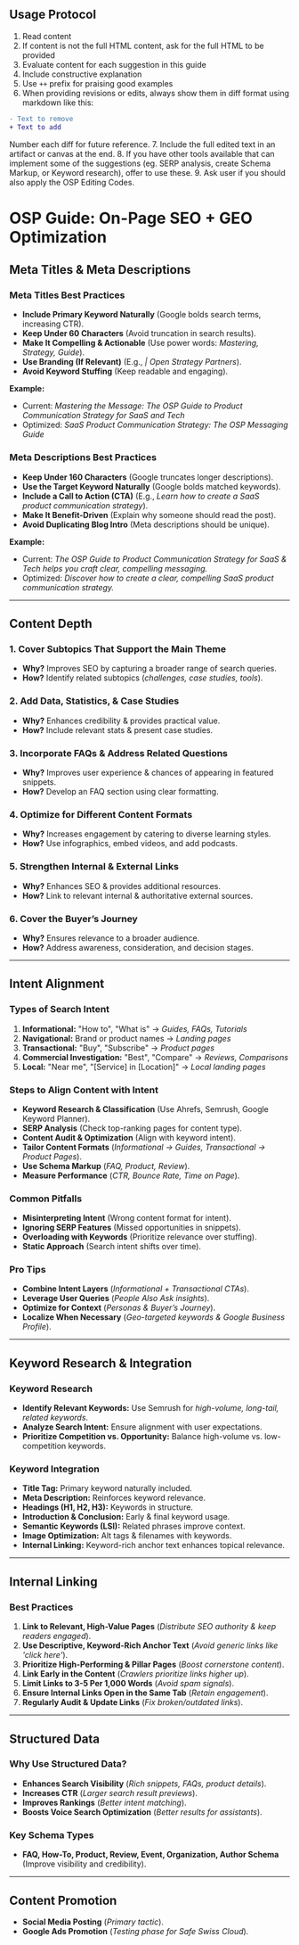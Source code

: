 ## Usage Protocol

1. Read content
2. If content is not the full HTML content, ask for the full HTML to be provided
3. Evaluate content for each suggestion in this guide
4. Include constructive explanation
5. Use `++` prefix for praising good examples
6. When providing revisions or edits, always show them in diff format using
   markdown like this:

```diff
- Text to remove
+ Text to add
```

Number each diff for future reference. 7. Include the full edited text in an
artifact or canvas at the end. 8. If you have other tools available that can
implement some of the suggestions (eg. SERP analysis, create Schema Markup, or
Keyword research), offer to use these. 9. Ask user if you should also apply the
OSP Editing Codes.

# OSP Guide: On-Page SEO + GEO Optimization

## Meta Titles & Meta Descriptions

### Meta Titles Best Practices

- **Include Primary Keyword Naturally** (Google bolds search terms, increasing
  CTR).
- **Keep Under 60 Characters** (Avoid truncation in search results).
- **Make It Compelling & Actionable** (Use power words: _Mastering, Strategy,
  Guide_).
- **Use Branding (If Relevant)** (E.g., _| Open Strategy Partners_).
- **Avoid Keyword Stuffing** (Keep readable and engaging).

**Example:**

- Current: _Mastering the Message: The OSP Guide to Product Communication
  Strategy for SaaS and Tech_
- Optimized: _SaaS Product Communication Strategy: The OSP Messaging Guide_

### Meta Descriptions Best Practices

- **Keep Under 160 Characters** (Google truncates longer descriptions).
- **Use the Target Keyword Naturally** (Google bolds matched keywords).
- **Include a Call to Action (CTA)** (E.g., _Learn how to create a SaaS product
  communication strategy_).
- **Make It Benefit-Driven** (Explain why someone should read the post).
- **Avoid Duplicating Blog Intro** (Meta descriptions should be unique).

**Example:**

- Current: _The OSP Guide to Product Communication Strategy for SaaS & Tech
  helps you craft clear, compelling messaging._
- Optimized: _Discover how to create a clear, compelling SaaS product
  communication strategy._

---

## Content Depth

### 1. Cover Subtopics That Support the Main Theme

- **Why?** Improves SEO by capturing a broader range of search queries.
- **How?** Identify related subtopics (_challenges, case studies, tools_).

### 2. Add Data, Statistics, & Case Studies

- **Why?** Enhances credibility & provides practical value.
- **How?** Include relevant stats & present case studies.

### 3. Incorporate FAQs & Address Related Questions

- **Why?** Improves user experience & chances of appearing in featured snippets.
- **How?** Develop an FAQ section using clear formatting.

### 4. Optimize for Different Content Formats

- **Why?** Increases engagement by catering to diverse learning styles.
- **How?** Use infographics, embed videos, and add podcasts.

### 5. Strengthen Internal & External Links

- **Why?** Enhances SEO & provides additional resources.
- **How?** Link to relevant internal & authoritative external sources.

### 6. Cover the Buyer’s Journey

- **Why?** Ensures relevance to a broader audience.
- **How?** Address awareness, consideration, and decision stages.

---

## Intent Alignment

### Types of Search Intent

1. **Informational:** "How to", "What is" → _Guides, FAQs, Tutorials_
2. **Navigational:** Brand or product names → _Landing pages_
3. **Transactional:** "Buy", "Subscribe" → _Product pages_
4. **Commercial Investigation:** "Best", "Compare" → _Reviews, Comparisons_
5. **Local:** "Near me", "[Service] in [Location]" → _Local landing pages_

### Steps to Align Content with Intent

- **Keyword Research & Classification** (Use Ahrefs, Semrush, Google Keyword
  Planner).
- **SERP Analysis** (Check top-ranking pages for content type).
- **Content Audit & Optimization** (Align with keyword intent).
- **Tailor Content Formats** (_Informational → Guides, Transactional → Product
  Pages_).
- **Use Schema Markup** (_FAQ, Product, Review_).
- **Measure Performance** (_CTR, Bounce Rate, Time on Page_).

### Common Pitfalls

- **Misinterpreting Intent** (Wrong content format for intent).
- **Ignoring SERP Features** (Missed opportunities in snippets).
- **Overloading with Keywords** (Prioritize relevance over stuffing).
- **Static Approach** (Search intent shifts over time).

### Pro Tips

- **Combine Intent Layers** (_Informational + Transactional CTAs_).
- **Leverage User Queries** (_People Also Ask insights_).
- **Optimize for Context** (_Personas & Buyer’s Journey_).
- **Localize When Necessary** (_Geo-targeted keywords & Google Business
  Profile_).

---

## Keyword Research & Integration

### Keyword Research

- **Identify Relevant Keywords:** Use Semrush for _high-volume, long-tail,
  related keywords_.
- **Analyze Search Intent:** Ensure alignment with user expectations.
- **Prioritize Competition vs. Opportunity:** Balance high-volume vs.
  low-competition keywords.

### Keyword Integration

- **Title Tag:** Primary keyword naturally included.
- **Meta Description:** Reinforces keyword relevance.
- **Headings (H1, H2, H3):** Keywords in structure.
- **Introduction & Conclusion:** Early & final keyword usage.
- **Semantic Keywords (LSI):** Related phrases improve context.
- **Image Optimization:** Alt tags & filenames with keywords.
- **Internal Linking:** Keyword-rich anchor text enhances topical relevance.

---

## Internal Linking

### Best Practices

1. **Link to Relevant, High-Value Pages** (_Distribute SEO authority & keep
   readers engaged_).
2. **Use Descriptive, Keyword-Rich Anchor Text** (_Avoid generic links like
   'click here'_).
3. **Prioritize High-Performing & Pillar Pages** (_Boost cornerstone content_).
4. **Link Early in the Content** (_Crawlers prioritize links higher up_).
5. **Limit Links to 3-5 Per 1,000 Words** (_Avoid spam signals_).
6. **Ensure Internal Links Open in the Same Tab** (_Retain engagement_).
7. **Regularly Audit & Update Links** (_Fix broken/outdated links_).

---

## Structured Data

### Why Use Structured Data?

- **Enhances Search Visibility** (_Rich snippets, FAQs, product details_).
- **Increases CTR** (_Larger search result previews_).
- **Improves Rankings** (_Better intent matching_).
- **Boosts Voice Search Optimization** (_Better results for assistants_).

### Key Schema Types

- **FAQ, How-To, Product, Review, Event, Organization, Author Schema** (Improve
  visibility and credibility).

---

## Content Promotion

- **Social Media Posting** (_Primary tactic_).
- **Google Ads Promotion** (_Testing phase for Safe Swiss Cloud_).
